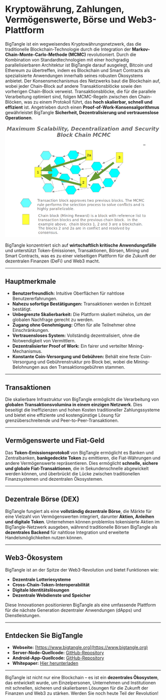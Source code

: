 # Kryptowährung, Zahlungen, Vermögenswerte, Börse und Web3-Plattform

BigTangle ist ein wegweisendes Kryptowährungsnetzwerk, das die traditionelle Blockchain-Technologie durch die Integration der **Markov-Chain-Monte-Carlo-Methode (MCMC)** revolutioniert. Durch die Kombination von Standardtechnologien mit einer hochgradig parallelisierbaren Architektur ist BigTangle darauf ausgelegt, Bitcoin und Ethereum zu übertreffen, indem es Blockchain und Smart Contracts als spezialisierte Anwendungen innerhalb seines robusten Ökosystems anbietet. Der Konsensmechanismus des Netzwerks baut die Blockchain auf, wobei jeder Chain-Block auf andere Transaktionsblöcke sowie den vorherigen Chain-Block verweist. Transaktionsblöcke, die für die parallele Verarbeitung optimiert sind, folgen MCMC-Regeln zwischen den Chain-Blöcken, was zu einem Protokoll führt, das **hoch skalierbar, schnell und effizient** ist. Angetrieben durch einen **Proof-of-Work-Konsensalgorithmus** gewährleistet BigTangle **Sicherheit, Dezentralisierung und vertrauenslose Operationen**.

![Blockchain MCMC](../images/mcmc-en.png)

BigTangle konzentriert sich auf **wirtschaftlich kritische Anwendungsfälle** und unterstützt Token-Emissionen, Transaktionen, Börsen, Mining und Smart Contracts, was es zu einer vielseitigen Plattform für die Zukunft der dezentralen Finanzen (DeFi) und Web3 macht.

---

## Hauptmerkmale

- **Benutzerfreundlich:** Intuitive Oberflächen für nahtlose Benutzererfahrungen.
- **Nahezu sofortige Bestätigungen:** Transaktionen werden in Echtzeit bestätigt.
- **Unbegrenzte Skalierbarkeit:** Die Plattform skaliert mühelos, um der globalen Nachfrage gerecht zu werden.
- **Zugang ohne Genehmigung:** Offen für alle Teilnehmer ohne Einschränkungen.
- **Vertrauensloses System:** Vollständig dezentralisiert, ohne die Notwendigkeit von Vermittlern.
- **Dezentralisierter Proof of Work:** Ein fairer und verteilter Mining-Mechanismus.
- **Konstante Coin-Versorgung und Gebühren:** Behält eine feste Coin-Versorgung und Gebührenstruktur pro Block bei, wobei die Mining-Belohnungen aus den Transaktionsgebühren stammen.

---

## Transaktionen

Die skalierbare Infrastruktur von BigTangle ermöglicht die Verarbeitung von **globalen Transaktionsvolumina in einem einzigen Netzwerk**. Dies beseitigt die Ineffizienzen und hohen Kosten traditioneller Zahlungssysteme und bietet eine effiziente und kostengünstige Lösung für grenzüberschreitende und Peer-to-Peer-Transaktionen.

---

## Vermögenswerte und Fiat-Geld

Das **Token-Emissionsprotokoll** von BigTangle ermöglicht es Banken und Zentralbanken, **bankgedeckte Token** zu emittieren, die Fiat-Währungen und andere Vermögenswerte repräsentieren. Dies ermöglicht **schnelle, sichere und globale Fiat-Transaktionen**, die in Sekundenschnelle abgewickelt werden können, und überbrückt die Lücke zwischen traditionellen Finanzsystemen und dezentralen Ökosystemen.

---

## Dezentrale Börse (DEX)

BigTangle fungiert als eine **vollständig dezentrale Börse**, die Märkte für eine Vielzahl von Vermögenswerten integriert, darunter **Aktien, Anleihen und digitale Token**. Unternehmen können problemlos tokenisierte Aktien im BigTangle-Netzwerk ausgeben, während traditionelle Börsen BigTangle als **dezentrales Backend** für nahtlose Integration und erweiterte Handelsmöglichkeiten nutzen können.

---

## Web3-Ökosystem

BigTangle ist an der Spitze der Web3-Revolution und bietet Funktionen wie:
- **Dezentrale Lotteriesysteme**
- **Cross-Chain-Token-Interoperabilität**
- **Digitale Identitätslösungen**
- **Dezentrale Webdienste und Speicher**

Diese Innovationen positionieren BigTangle als eine umfassende Plattform für die nächste Generation dezentraler Anwendungen (dApps) und Dienstleistungen.

---

## Entdecken Sie BigTangle

- **Webseite:** [https://www.bigtangle.org](https://www.bigtangle.org)
- **Server-Node-Quellcode:** [GitHub-Repository](https://github.com/bigtangle/server)
- **Android-App-Quellcode:** [GitHub-Repository](https://github.com/bigtangle/bigtangle-app)
- **Whitepaper:** [Hier herunterladen](https://github.com/bigtangle/whitepaper/bigtangle.pdf)

---
 

BigTangle ist nicht nur eine Blockchain – es ist ein **dezentrales Ökosystem**, das entwickelt wurde, um Einzelpersonen, Unternehmen und Institutionen mit schnellen, sicheren und skalierbaren Lösungen für die Zukunft der Finanzen und Web3 zu stärken. Werden Sie noch heute Teil der Revolution!